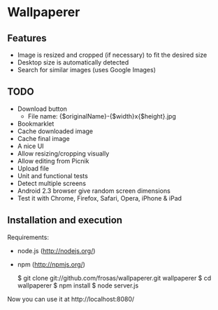 # Wallpaperer

## Features

- Image is resized and cropped (if necessary) to fit the desired size
- Desktop size is automatically detected
- Search for similar images (uses Google Images)

## TODO

- Download button
  - File name: {$originalName}-{$width}x{$height}.jpg
- Bookmarklet
- Cache downloaded image
- Cache final image
- A nice UI
- Allow resizing/cropping visually
- Allow editing from Picnik
- Upload file
- Unit and functional tests
- Detect multiple screens
- Android 2.3 browser give random screen dimensions
- Test it with Chrome, Firefox, Safari, Opera, iPhone & iPad

## Installation and execution

Requirements:

- node.js (http://nodejs.org/)
- npm (http://npmjs.org/)

    $ git clone git://github.com/frosas/wallpaperer.git wallpaperer
    $ cd wallpaperer
    $ npm install
    $ node server.js

Now you can use it at http://localhost:8080/